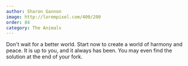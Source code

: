 ```yaml
---
author: Sharon Gannon
image: http://lorempixel.com/400/200
order: 84
category: The Animals
---
```


Don't wait for a better world. Start now to create a world of harmony and peace. It is up to you, and it always has been. You may even find the solution at the end of your fork.
